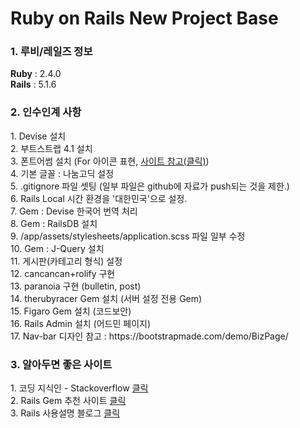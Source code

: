 # Ruby on Rails New Project Base

<h3 style="font-weight: bold">1. 루비/레일즈 정보</h3>
    <b>Ruby</b> : 2.4.0<br/>
    <b>Rails</b> : 5.1.6
    
<h3 style="font-weight: bold">2. 인수인계 사항</h3>
    1. Devise 설치<br/>
    2. 부트스트랩 4.1 설치<br/>
    3. 폰트어썸 설치 (For 아이콘 표현, <a href="https://fontawesome.com/icons" target="_blank">사이트 참고(클릭)</a>)<br/>
    4. 기본 글꼴 : 나눔고딕 설정<br/>
    5. .gitignore 파일 셋팅 (일부 파일은 github에 자료가 push되는 것을 제한.)<br/>
    6. Rails Local 시간 환경을 '대한민국'으로 설정.<br/>
    7. Gem : Devise 한국어 번역 처리<br/>
    8. Gem : RailsDB 설치<br/>
    9. /app/assets/stylesheets/application.scss 파일 일부 수정<br/>
    10. Gem : J-Query 설치<br/>
    11. 게시판(카테고리 형식) 설정<br/>
    12. cancancan+rolify 구현<br/>
    13. paranoia 구현 (bulletin, post)<br/>
    14. therubyracer Gem 설치 (서버 설정 전용 Gem)<br/>
    15. Figaro Gem 설치 (코드보안)<br/>
    16. Rails Admin 설치 (어드민 페이지)<br/>
    17. Nav-bar 디자인 참고 : https://bootstrapmade.com/demo/BizPage/<br/>


<h3 style="font-weight: bold">3. 알아두면 좋은 사이트</h3>
    1. 코딩 지식인 - Stackoverflow <a href="http://stackoverflow.com" target="_blank">클릭</a><br/>
    2. Rails Gem 추천 사이트 <a href="https://www.ruby-toolbox.com/" target="_blank">클릭</a><br/>
    3. Rails 사용설명 블로그 <a href="http://blog.naver.com/kbs4674" target="_blank">클릭</a><br/>
